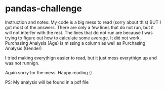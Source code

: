 # pandas-challenge
Instruction and notes:
My code is a big mess to read (sorry about this) BUT I got most of the answers.
There are only a few lines that do not run, but it will not interfer with the rest. The lines that do not run are because I was trying to figure out how to calculate some average. It did not work.
Purchasing Analysis (Age) is missing a column as well as Purchasing Analysis (Gender)

I tried making everythign easier to read, but it just mess everythign up and was not runnign.

Again sorry for the mess. Happy reading :) 

PS: My analysis will be found in a pdf file
